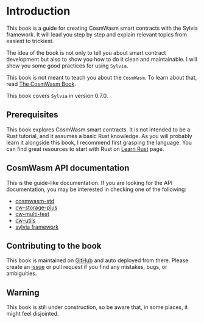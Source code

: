 # Introduction

This book is a guide for creating CosmWasm smart contracts with the Sylvia framework.
It will lead you step by step and explain relevant topics from easiest to trickiest.

The idea of the book is not only to tell you about smart contract development but also
to show you how to do it clean and maintainable. I will show you some good practices
for using `Sylvia`.

This book is not meant to teach you about the `CosmWasm`.
To learn about that, read [The CosmWasm Book](https://book.cosmwasm.com).

This book covers `Sylvia` in version 0.7.0.

## Prerequisites

This book explores CosmWasm smart contracts.
It is not intended to be a Rust tutorial, and it assumes a basic Rust knowledge.
As you will probably learn it alongside this book, I recommend first grasping the language.
You can find great resources to start with Rust on [Learn Rust](https://www.rust-lang.org/learn) page.

## CosmWasm API documentation

This is the guide-like documentation. If you are looking for the API documentation,
you may be interested in checking one of the following:

- [cosmwasm-std](https://crates.io/crates/cosmwasm-std)
- [cw-storage-plus](https://crates.io/crates/cw-storage-plus)
- [cw-multi-test](https://crates.io/crates/cw-multi-test)
- [cw-utils](https://crates.io/crates/cw-utils)
- [sylvia framework](https://crates.io/crates/sylvia)

## Contributing to the book

This book is maintained on [GitHub](https://github.com/CosmWasm/sylvia-book)
and auto deployed from there.
Please create an [issue](https://github.com/CosmWasm/sylvia-book/issues)
or pull request if you find any mistakes, bugs, or ambiguities.

## Warning

This book is still under construction, so be aware that, in some places, it might feel disjointed.
